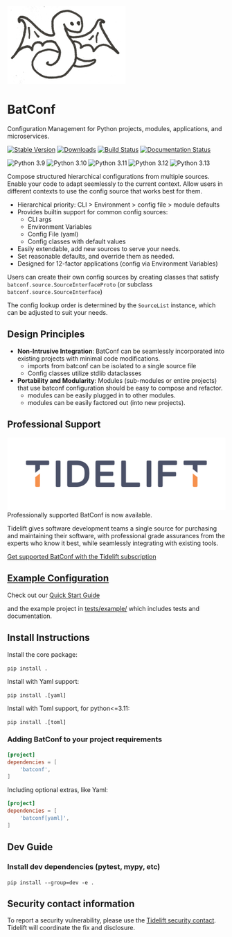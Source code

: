 ![Logo](https://github.com/lundybernard/batconf/blob/main/docs/source/_static/batconf-logo.png?raw=true)

# BatConf

Configuration Management for Python projects, modules, applications,
and microservices.

[![Stable Version](https://img.shields.io/pypi/v/batconf?color=blue)](https://pypi.org/project/batconf/)
[![Downloads](https://img.shields.io/pypi/dm/batconf)](https://pypistats.org/packages/batconf)
[![Build Status](https://github.com/lundybernard/batconf/actions/workflows/tests.yml/badge.svg)](https://github.com/lundybernard/batconf/actions)
[![Documentation Status](https://readthedocs.org/projects/batconf/badge/?version=latest)](https://batconf.readthedocs.io/en/latest/)

![Python 3.9](https://img.shields.io/badge/Python-3.9-blue)
![Python 3.10](https://img.shields.io/badge/Python-3.10-blue)
![Python 3.11](https://img.shields.io/badge/Python-3.11-blue)
![Python 3.12](https://img.shields.io/badge/Python-3.12-blue)
![Python 3.13](https://img.shields.io/badge/Python-3.13-blue)

Compose structured hierarchical configurations from multiple sources.
Enable your code to adapt seemlessly to the current context.
Allow users in different contexts to use the config source that works best for
them.

* Hierarchical priority: CLI > Environment > config file > module defaults
* Provides builtin support for common config sources:
    * CLI args
    * Environment Variables
    * Config File (yaml)
    * Config classes with default values
* Easily extendable, add new sources to serve your needs.
* Set reasonable defaults, and override them as needed.
* Designed for 12-factor applications (config via Environment Variables)

Users can create their own config sources
by creating classes that satisfy `batconf.source.SourceInterfaceProto`
(or subclass `batconf.source.SourceInterface`)

The config lookup order is determined by the `SourceList` instance,
which can be adjusted to suit your needs.

## Design Principles

* **Non-Intrusive Integration**: BatConf can be seamlessly incorporated
  into existing projects with minimal code modifications.
    * imports from batconf can be isolated to a single source file
    * Config classes utilize stdlib dataclasses
* **Portability and Modularity**: Modules (sub-modules or entire projects) that
  use batconf configuration
  should be easy to compose and refactor.
    * modules can be easily plugged in to other modules.
    * modules can be easily factored out (into new projects).

## Professional Support

![Tidelift Logo](docs/source/_static/Tidelift_Logos_RGB_Tidelift_Mark_On-White.png)
Professionally supported BatConf is now available.

Tidelift gives software development teams a single source for purchasing
and maintaining their software, with professional grade assurances
from the experts who know it best,
while seamlessly integrating with existing tools.

[Get supported BatConf with the Tidelift subscription](
https://tidelift.com/subscription/pkg/pypi-batconf?utm_source=pypi-batconf&utm_medium=readme
)

## [Example Configuration](tests/example/)
Check out our [Quick Start Guide](https://batconf.readthedocs.io/en/latest/quickstart.html)

and the example project in [tests/example/](/tests/example) 
  which includes tests and documentation.


## Install Instructions

Install the core package:

`pip install .`

Install with Yaml support:

`pip install .[yaml]`

Install with Toml support, for python<=3.11:

`pip install .[toml]`

### Adding BatConf to your project requirements
```toml
[project]
dependencies = [
    'batconf',
]
```

Including optional extras, like Yaml:

```toml
[project]
dependencies = [
    'batconf[yaml]',
]
```


## Dev Guide

### Install dev dependencies (pytest, mypy, etc)

`pip install --group=dev -e .`


## Security contact information

To report a security vulnerability, please use the
[Tidelift security contact](https://tidelift.com/security).
Tidelift will coordinate the fix and disclosure.
